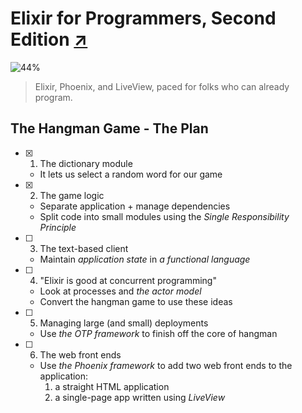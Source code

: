 # Elixir for Programmers, Second Edition [↗][course]

![44%](https://progress-bar.dev/44)

> Elixir, Phoenix, and LiveView, paced for folks who can already program.

## The Hangman Game - The Plan

- [x] 1.  The dictionary module

  - It lets us select a random word for our game

- [x] 2. The game logic

  - Separate application + manage dependencies
  - Split code into small modules using the _Single Responsibility Principle_

- [ ] 3. The text-based client

  - Maintain _application state_ in _a functional language_

- [ ] 4. "Elixir is good at concurrent programming"

  - Look at processes and _the actor model_
  - Convert the hangman game to use these ideas

- [ ] 5. Managing large (and small) deployments

  - Use _the OTP framework_ to finish off the core of hangman

- [ ] 6. The web front ends

  - Use _the Phoenix framework_ to add two web front ends to the application:
    1. a straight HTML application
    2. a single-page app written using _LiveView_

  [course]: https://codestool.coding-gnome.com/courses/elixir-for-programmers-2
